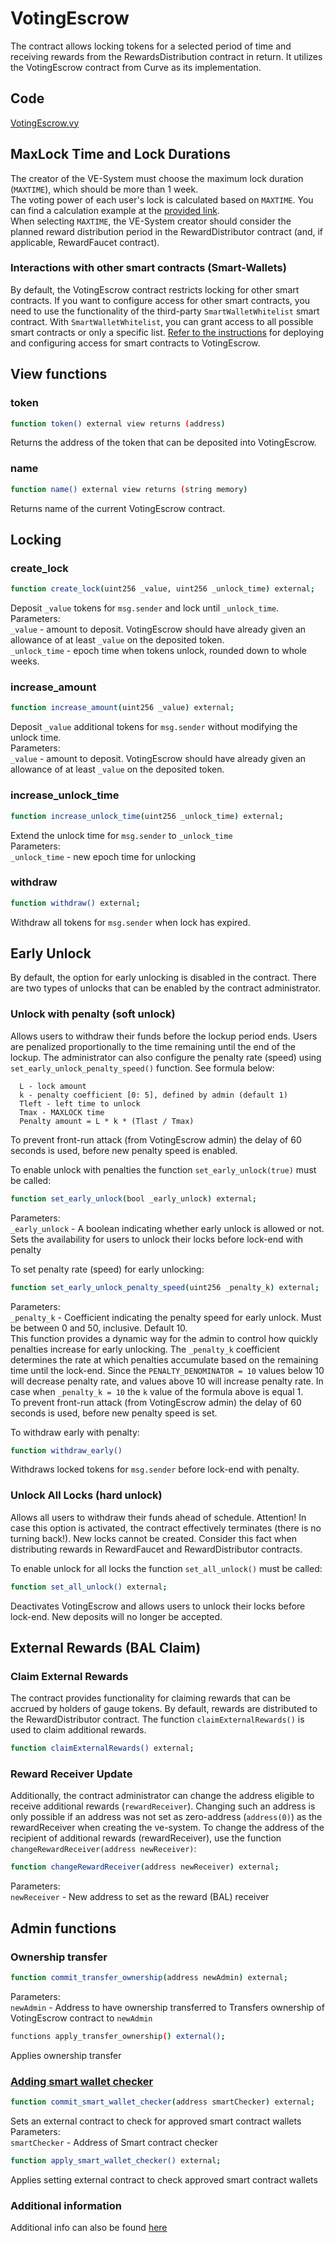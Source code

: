 # VotingEscrow
The contract allows locking tokens for a selected period of time and receiving rewards from the RewardsDistribution contract in return. It utilizes the VotingEscrow contract from Curve as its implementation.

## Code  
[VotingEscrow.vy](../contracts/VotingEscrow.vy)  


## MaxLock Time and Lock Durations
The creator of the VE-System must choose the maximum lock duration (`MAXTIME`), which should be more than 1 week.  
The voting power of each user's lock is calculated based on `MAXTIME`. You can find a calculation example at the [provided link](https://docs.curve.fi/curve_dao/voting-escrow/voting-escrow/).  
When selecting `MAXTIME`, the VE-System creator should consider the planned reward distribution period in the RewardDistributor contract (and, if applicable, RewardFaucet contract).  


### Interactions with other smart contracts (Smart-Wallets)
By default, the VotingEscrow contract restricts locking for other smart contracts. If you want to configure access for other smart contracts, you need to use the functionality of the third-party `SmartWalletWhitelist` smart contract. With `SmartWalletWhitelist`, you can grant access to all possible smart contracts or only a specific list. [Refer to the instructions](./misc_docs/SmartWalletWhitelist.md) for deploying and configuring access for smart contracts to VotingEscrow.


## View functions
### token
```sh
function token() external view returns (address)
```
Returns the address of the token that can be deposited into VotingEscrow.  

### name
```sh
function name() external view returns (string memory)
```
Returns name of the current VotingEscrow contract.  


## Locking
### create_lock
```sh
function create_lock(uint256 _value, uint256 _unlock_time) external;
```
Deposit `_value` tokens for `msg.sender` and lock until `_unlock_time`.  
Parameters:  
`_value` - amount to deposit. VotingEscrow should have already given an allowance of at least `_value` on the deposited token.  
`_unlock_time` - epoch time when tokens unlock, rounded down to whole weeks.  

### increase_amount
```sh
function increase_amount(uint256 _value) external;
```
Deposit `_value` additional tokens for `msg.sender` without modifying the unlock time.  
Parameters:  
`_value` - amount to deposit. VotingEscrow should have already given an allowance of at least `_value` on the deposited token.  

### increase_unlock_time
```sh
function increase_unlock_time(uint256 _unlock_time) external;
```
Extend the unlock time for `msg.sender` to `_unlock_time`  
Parameters:  
`_unlock_time` - new epoch time for unlocking

### withdraw
```sh
function withdraw() external;
```
Withdraw all tokens for `msg.sender` when lock has expired.


## Early Unlock
By default, the option for early unlocking is disabled in the contract.
There are two types of unlocks that can be enabled by the contract administrator.

### Unlock with penalty (soft unlock)
Allows users to withdraw their funds before the lockup period ends. Users are penalized proportionally to the time remaining until the end of the lockup. The administrator can also configure the penalty rate (speed) using `set_early_unlock_penalty_speed()` function. See formula below:  
```
  L - lock amount
  k - penalty coefficient [0: 5], defined by admin (default 1)
  Tleft - left time to unlock
  Tmax - MAXLOCK time
  Penalty amount = L * k * (Tlast / Tmax)
```  
To prevent front-run attack (from VotingEscrow admin) the delay of 60 seconds is used, before new penalty speed is enabled.  

To enable unlock with penalties the function `set_early_unlock(true)` must be called:
```sh
function set_early_unlock(bool _early_unlock) external;
```
Parameters:  
`_early_unlock` - A boolean indicating whether early unlock is allowed or not.
Sets the availability for users to unlock their locks before lock-end with penalty  


To set penalty rate (speed) for early unlocking:
```sh
function set_early_unlock_penalty_speed(uint256 _penalty_k) external;
```  
Parameters:  
`_penalty_k` - Coefficient indicating the penalty speed for early unlock. Must be between 0 and 50, inclusive. Default 10.  
This function provides a dynamic way for the admin to control how quickly penalties increase for early unlocking. The `_penalty_k` coefficient determines the rate at which penalties accumulate based on the remaining time until the lock-end. Since the `PENALTY_DENOMINATOR = 10` values below 10 will decrease penalty rate, and values above 10 will increase penalty rate. In case when `_penalty_k = 10` the `k` value of the formula above is equal 1.  
To prevent front-run attack (from VotingEscrow admin) the delay of 60 seconds is used, before new penalty speed is set.  


To withdraw early with penalty:  
```sh
function withdraw_early()
```
Withdraws locked tokens for `msg.sender` before lock-end with penalty.


### Unlock All Locks (hard unlock)
Allows all users to withdraw their funds ahead of schedule. Attention! In case this option is activated, the contract effectively terminates (there is no turning back!). New locks cannot be created. Consider this fact when distributing rewards in RewardFaucet and RewardDistributor contracts.  

To enable unlock for all locks the function `set_all_unlock()` must be called:
```sh
function set_all_unlock() external;
```
Deactivates VotingEscrow and allows users to unlock their locks before lock-end. New deposits will no longer be accepted.


## External Rewards (BAL Claim)  
### Claim External Rewards  
The contract provides functionality for claiming rewards that can be accrued by holders of gauge tokens. By default, rewards are distributed to the RewardDistributor contract. The function `claimExternalRewards()` is used to claim additional rewards.  
```sh
function claimExternalRewards() external;
```  

### Reward Receiver Update
Additionally, the contract administrator can change the address eligible to receive additional rewards (`rewardReceiver`). Changing such an address is only possible if an address was not set as zero-address (`address(0)`) as the rewardReceiver when creating the ve-system. To change the address of the recipient of additional rewards (rewardReceiver), use the function `changeRewardReceiver(address newReceiver)`:
```sh
function changeRewardReceiver(address newReceiver) external;
```  
Parameters:  
`newReceiver` - New address to set as the reward (BAL) receiver  


## Admin functions

### Ownership transfer
```sh
function commit_transfer_ownership(address newAdmin) external;
```
Parameters:  
`newAdmin` - Address to have ownership transferred to
Transfers ownership of VotingEscrow contract to `newAdmin`  

```sh
functions apply_transfer_ownership() external();
```
Applies ownership transfer  
  

### [Adding smart wallet checker](./misc_docs/SmartWalletWhitelist.md)  
```sh
function commit_smart_wallet_checker(address smartChecker) external;
```
Sets an external contract to check for approved smart contract wallets  
Parameters:  
`smartChecker` - Address of Smart contract checker


```sh
function apply_smart_wallet_checker() external;
```
Applies setting external contract to check approved smart contract wallets


### Additional information
Additional info can also be found [here](https://docs.curve.fi/curve_dao/voting-escrow/voting-escrow/)  
